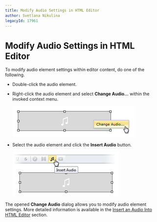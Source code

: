 ```yaml
---
title: Modify Audio Settings in HTML Editor
author: Svetlana Nikulina
legacyId: 17961
---
```

# Modify Audio Settings in HTML Editor
To modify audio element settings within editor content, do one of the following.
* Double-click the audio element.
* Right-click the audio element and select **Change Audio...** within the invoked context menu.
	
	![EUD_HtmlEditor_ChangeAudio1](../../../images/img25566.png)
* Select the audio element and click the **Insert Audio** button.
	
	![EUD_HtmlEditor_ChangeAudio2](../../../images/img25567.png)

The opened **Change Audio** dialog allows you to modify audio element settings. More detailed information is available in the [Insert an Audio Into HTML Editor](insert-an-audio-into-html-editor.md) section.